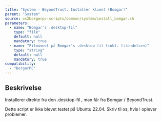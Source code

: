 ```yaml
---
title: "System - BeyondTrust: Installer klient (Bomgar)"
parent: "System"
source: os2borgerpc-scripts/common/system/install_bomgar.sh
parameters:
  - name: "Bomgar's .desktop-fil"
    type: "file"
    default: null
    mandatory: true
  - name: "Filnavnet på Bomgar's .desktop fil (inkl. filendelsen)"
    type: "string"
    default: null
    mandatory: true
compatibility: 
  - "BorgerPC"
---
```


## Beskrivelse
Installerer direkte fra den .desktop-fil , man får fra Bomgar / BeyondTrust.

Dette script er ikke blevet testet på Ubuntu 22.04. Skriv til os, hvis I oplever problemer.